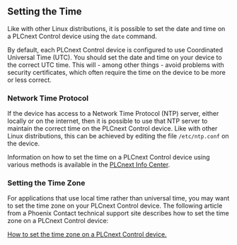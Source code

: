 ## Setting the Time

Like with other Linux distributions, it is possible to set the date and time on a PLCnext Control device using the `date` command.

By default, each PLCnext Control device is configured to use Coordinated Universal Time (UTC). You should set the date and time on your device to the correct UTC time. This will - among other things - avoid problems with security certificates, which often require the time on the device to be more or less correct.

### Network Time Protocol

If the device has access to a Network Time Protocol (NTP) server, either locally or on the internet, then it is possible to use that NTP server to maintain the correct time on the PLCnext Control device. Like with other Linux distributions, this can be achieved by editing the file `/etc/ntp.conf` on the device.

Information on how to set the time on a PLCnext Control device using various methods is available in the [PLCnext Info Center][info-center].

### Setting the Time Zone

For applications that use local time rather than universal time, you may want to set the time zone on your PLCnext Control device. The following article from a Phoenix Contact technical support site describes how to set the time zone on a PLCnext Control device:

[How to set the time zone on a PLCnext Control device.](https://pxc1.esc-eu-central-1.empolisservices.com/gatekeeper/guesttoken/45?app=/service-express/portal/cb?redirect=https://pxc1.esc-eu-central-1.empolisservices.com/service-express/portal/object/esc/en-so-deb95804-1aba-4247-8d77-da744c190b90)

[info-center]: https://www.plcnext.help/te/Operating_System/System_time.htm
